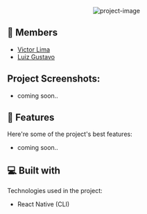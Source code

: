 <p align="center"><img src="https://socialify.git.ci/Luiz-NP/GECOM/image?description=1&amp;font=Source%20Code%20Pro&amp;issues=1&amp;language=1&amp;name=1&amp;pulls=1&amp;theme=Light" alt="project-image"></p>
<h2>👥 Members</h2>

*   <a href="https://github.com/trackedby">Victor Lima</a>
*   <a href="https://github.com/Luiz-NP">Luiz Gustavo</a>

<h2>Project Screenshots:</h2>

*   coming soon..
  
<h2>🧐 Features</h2>

Here're some of the project's best features:

*   coming soon..

  
  
<h2>💻 Built with</h2>

Technologies used in the project:

*   React Native (CLI)
